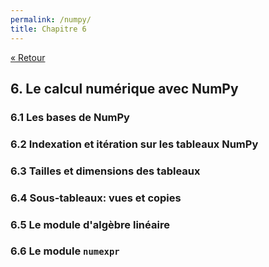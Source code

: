 ```yaml
---
permalink: /numpy/
title: Chapitre 6
---
```


[« Retour](/python/contents)

## 6. Le calcul numérique avec NumPy

### 6.1 Les bases de NumPy

### 6.2 Indexation et itération sur les tableaux NumPy

### 6.3 Tailles et dimensions des tableaux

### 6.4 Sous-tableaux: vues et copies

### 6.5 Le module d'algèbre linéaire

### 6.6 Le module `numexpr`